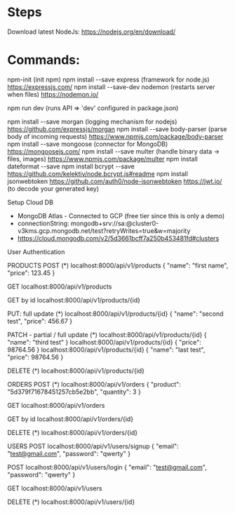 # Steps
Download latest NodeJs: https://nodejs.org/en/download/

# Commands:
npm-init (init npm)
npm install --save express (framework for node.js)
https://expressjs.com/
npm install --save-dev nodemon (restarts server when files)
https://nodemon.io/

npm run dev (runs API => 'dev' configured in package.json)

npm install --save morgan (logging mechanism for nodejs)
https://github.com/expressjs/morgan
npm install --save body-parser (parse body of incoming requests)
https://www.npmjs.com/package/body-parser
npm install --save mongoose (connector for MongoDB)
https://mongoosejs.com/
npm install --save multer (handle binary data -> files, images)
https://www.npmjs.com/package/multer
npm install dateformat --save
npm install bcrypt --save
https://github.com/kelektiv/node.bcrypt.js#readme
npm install jsonwebtoken
https://github.com/auth0/node-jsonwebtoken
https://jwt.io/ (to decode your generated key)

Setup Cloud DB
* MongoDB Atlas - Connected to GCP (free tier since this is only a demo)
* connectionString: mongodb+srv://sa:<password>@cluster0-v3kms.gcp.mongodb.net/test?retryWrites=true&w=majority
* https://cloud.mongodb.com/v2/5d3661bcff7a250b453481fd#clusters

User Authentication

PRODUCTS
POST (*)
localhost:8000/api/v1/products
{
	"name": "first name",
	"price": 123.45
}

GET
localhost:8000/api/v1/products

GET by id
localhost:8000/api/v1/products/{id}

PUT: full update (*)
localhost:8000/api/v1/products/{id}
{
	"name": "second test",
	"price": 456.67
}

PATCH - partial / full update (*)
localhost:8000/api/v1/products/{id}
{
	"name": "third test"
}
localhost:8000/api/v1/products/{id}
{
	"price": 98764.56
}
localhost:8000/api/v1/products/{id}
{
  "name": "last test",
	"price": 98764.56
}

DELETE (*)
localhost:8000/api/v1/products/{id}


ORDERS
POST (*)
localhost:8000/api/v1/orders
{
	"product": "5d379f71678451257cb5e2bb",
	"quantity": 3
}

GET
localhost:8000/api/v1/orders

GET by id
localhost:8000/api/v1/orders/{id}

DELETE (*)
localhost:8000/api/v1/orders/{id}


USERS
POST
localhost:8000/api/v1/users/signup
{
	"email": "test@gmail.com",
	"password": "qwerty"
}

POST
localhost:8000/api/v1/users/login
{
	"email": "test@gmail.com",
	"password": "qwerty"
}

GET 
localhost:8000/api/v1/users

DELETE (*)
localhost:8000/api/v1/users/{id}
